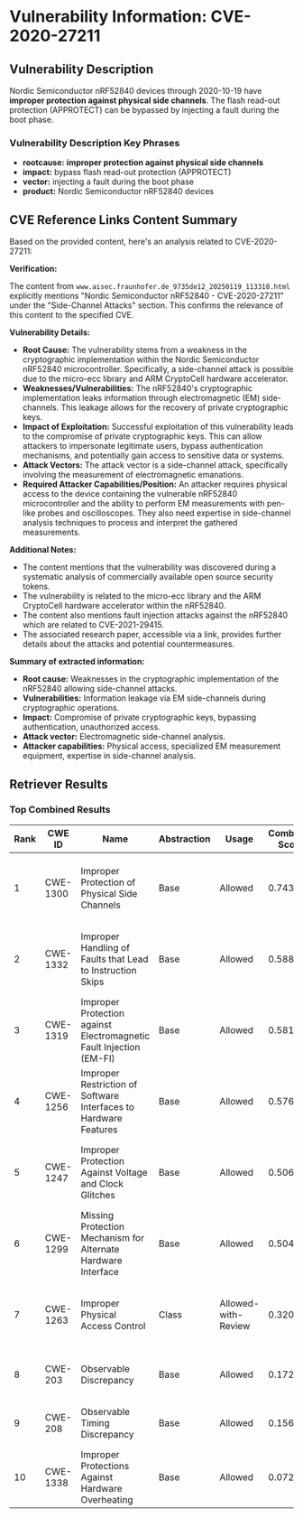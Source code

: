# Vulnerability Information: CVE-2020-27211

## Vulnerability Description
Nordic Semiconductor nRF52840 devices through 2020-10-19 have **improper protection against physical side channels**. The flash read-out protection (APPROTECT) can be bypassed by injecting a fault during the boot phase.

### Vulnerability Description Key Phrases
- **rootcause:** **improper protection against physical side channels**
- **impact:** bypass flash read-out protection (APPROTECT)
- **vector:** injecting a fault during the boot phase
- **product:** Nordic Semiconductor nRF52840 devices

## CVE Reference Links Content Summary
Based on the provided content, here's an analysis related to CVE-2020-27211:

**Verification:**

The content from `www.aisec.fraunhofer.de_9735de12_20250119_113318.html` explicitly mentions "Nordic Semiconductor nRF52840 - CVE-2020-27211" under the "Side-Channel Attacks" section. This confirms the relevance of this content to the specified CVE.

**Vulnerability Details:**

*   **Root Cause:** The vulnerability stems from a weakness in the cryptographic implementation within the Nordic Semiconductor nRF52840 microcontroller. Specifically, a side-channel attack is possible due to the micro-ecc library and ARM CryptoCell hardware accelerator.
*   **Weaknesses/Vulnerabilities:** The nRF52840's cryptographic implementation leaks information through electromagnetic (EM) side-channels. This leakage allows for the recovery of private cryptographic keys.
*   **Impact of Exploitation:** Successful exploitation of this vulnerability leads to the compromise of private cryptographic keys. This can allow attackers to impersonate legitimate users, bypass authentication mechanisms, and potentially gain access to sensitive data or systems.
*  **Attack Vectors:** The attack vector is a side-channel attack, specifically involving the measurement of electromagnetic emanations.
*   **Required Attacker Capabilities/Position:** An attacker requires physical access to the device containing the vulnerable nRF52840 microcontroller and the ability to perform EM measurements with pen-like probes and oscilloscopes. They also need expertise in side-channel analysis techniques to process and interpret the gathered measurements.

**Additional Notes:**

*   The content mentions that the vulnerability was discovered during a systematic analysis of commercially available open source security tokens.
*   The vulnerability is related to the micro-ecc library and the ARM CryptoCell hardware accelerator within the nRF52840.
*   The content also mentions fault injection attacks against the nRF52840 which are related to CVE-2021-29415.
*   The associated research paper, accessible via a link, provides further details about the attacks and potential countermeasures.

**Summary of extracted information:**

*   **Root cause:** Weaknesses in the cryptographic implementation of the nRF52840 allowing side-channel attacks.
*   **Vulnerabilities:** Information leakage via EM side-channels during cryptographic operations.
*  **Impact:** Compromise of private cryptographic keys, bypassing authentication, unauthorized access.
*   **Attack vector:** Electromagnetic side-channel analysis.
*   **Attacker capabilities:** Physical access, specialized EM measurement equipment, expertise in side-channel analysis.

## Retriever Results

### Top Combined Results

| Rank | CWE ID | Name | Abstraction | Usage | Combined Score | Retrievers | Individual Scores |
|------|--------|------|-------------|-------|---------------|------------|-------------------|
| 1 | CWE-1300 | Improper Protection of Physical Side Channels | Base | Allowed | 0.7434 | dense, sparse, graph | dense: 0.669, sparse: 0.366, graph: 0.558 |
| 2 | CWE-1332 | Improper Handling of Faults that Lead to Instruction Skips | Base | Allowed | 0.5884 | dense, sparse, graph | dense: 0.586, sparse: 0.175, graph: 0.546 |
| 3 | CWE-1319 | Improper Protection against Electromagnetic Fault Injection (EM-FI) | Base | Allowed | 0.5817 | dense, sparse, graph | dense: 0.612, sparse: 0.138, graph: 0.550 |
| 4 | CWE-1256 | Improper Restriction of Software Interfaces to Hardware Features | Base | Allowed | 0.5766 | dense, sparse, graph | dense: 0.601, sparse: 0.140, graph: 0.548 |
| 5 | CWE-1247 | Improper Protection Against Voltage and Clock Glitches | Base | Allowed | 0.5062 | dense, sparse, graph | dense: 0.570, sparse: 0.126, graph: 0.416 |
| 6 | CWE-1299 | Missing Protection Mechanism for Alternate Hardware Interface | Base | Allowed | 0.5046 | dense, sparse, graph | dense: 0.563, sparse: 0.130, graph: 0.416 |
| 7 | CWE-1263 | Improper Physical Access Control | Class | Allowed-with-Review | 0.3205 | dense, sparse, graph | dense: 0.518, sparse: 0.163, graph: 0.540 |
| 8 | CWE-203 | Observable Discrepancy | Base | Allowed | 0.1729 | sparse, graph | sparse: 0.110, graph: 0.307 |
| 9 | CWE-208 | Observable Timing Discrepancy | Base | Allowed | 0.1564 | sparse, graph | sparse: 0.117, graph: 0.251 |
| 10 | CWE-1338 | Improper Protections Against Hardware Overheating | Base | Allowed | 0.0726 | sparse | sparse: 0.127 |

